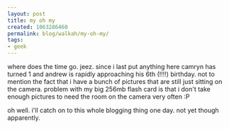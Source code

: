 ```yaml
---
layout: post
title: my oh my
created: 1063286460
permalink: blog/walkah/my-oh-my/
tags:
- geek
---
```

<!--timestamp:1063286460:-->

where does the time go. jeez. since i last put anything here camryn has turned 1 and andrew is rapidly approaching his 6th (!!!!) birthday. not to mention the fact that i have a bunch of pictures that are still just sitting on the camera. problem with my big 256mb flash card is that i don't take enough pictures to need the room on the camera very often :P



oh well. i'll catch on to this whole blogging thing one day. not yet though apparently.
